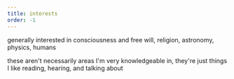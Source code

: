 ```yaml
---
title: interests
order: -1
---
```


generally interested in consciousness and free will, religion, astronomy, physics, humans

these aren't necessarily areas I'm very knowledgeable in, they're just things I like reading, hearing, and talking about 
